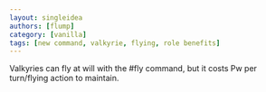 ```yaml
---
layout: singleidea
authors: [flump]
category: [vanilla]
tags: [new command, valkyrie, flying, role benefits]
---
```

Valkyries can fly at will with the #fly command, but it costs Pw per turn/flying action to maintain.
